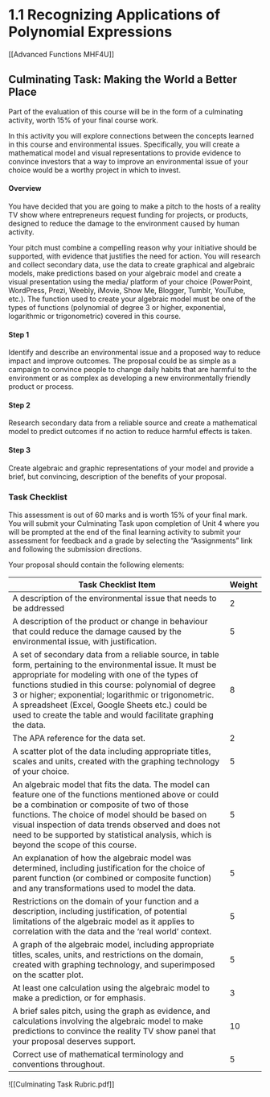 # 1.1 Recognizing Applications of Polynomial Expressions
[[Advanced Functions MHF4U]]

## Culminating Task: Making the World a Better Place

Part of the evaluation of this course will be in the form of a culminating activity, worth 15% of your final course work.

In this activity you will explore connections between the concepts learned in this course and environmental issues. Specifically, you will create a mathematical model and visual representations to provide evidence to convince investors that a way to improve an environmental issue of your choice would be a worthy project in which to invest.

#### Overview

You have decided that you are going to make a pitch to the hosts of a reality TV show where entrepreneurs request funding for projects, or products, designed to reduce the damage to the environment caused by human activity.

Your pitch must combine a compelling reason why your initiative should be supported, with evidence that justifies the need for action. You will research and collect secondary data, use the data to create graphical and algebraic models, make predictions based on your algebraic model and create a visual presentation using the media/ platform of your choice (PowerPoint, WordPress, Prezi, Weebly, iMovie, Show Me, Blogger, Tumblr, YouTube, etc.). The function used to create your algebraic model must be one of the types of functions (polynomial of degree 3 or higher, exponential, logarithmic or trigonometric) covered in this course.

#### Step 1

Identify and describe an environmental issue and a proposed way to reduce impact and improve outcomes. The proposal could be as simple as a campaign to convince people to change daily habits that are harmful to the environment or as complex as developing a new environmentally friendly product or process.

#### Step 2

Research secondary data from a reliable source and create a mathematical model to predict outcomes if no action to reduce harmful effects is taken.

#### Step 3
Create algebraic and graphic representations of your model and provide a brief, but convincing, description of the benefits of your proposal.

### Task Checklist

This assessment is out of 60 marks and is worth 15% of your final mark. You will submit your Culminating Task upon completion of Unit 4 where you will be prompted at the end of the final learning activity to submit your assessment for feedback and a grade by selecting the “Assignments” link and following the submission directions.

Your proposal should contain the following elements:

| Task Checklist Item                                                                                                                                                                                                                                                                                                                                                                                   | Weight |
| ----------------------------------------------------------------------------------------------------------------------------------------------------------------------------------------------------------------------------------------------------------------------------------------------------------------------------------------------------------------------------------------------------- | ------ |
| A description of the environmental issue that needs to be addressed                                                                                                                                                                                                                                                                                                                                   | 2      |
| A description of the product or change in behaviour that could reduce the damage caused by the environmental issue, with justification.                                                                                                                                                                                                                                                               | 5      |
| A set of secondary data from a reliable source, in table form, pertaining to the environmental issue. It must be appropriate for modeling with one of the types of functions studied in this course: polynomial of degree 3 or higher; exponential; logarithmic or trigonometric. A spreadsheet (Excel, Google Sheets etc.) could be used to create the table and would facilitate graphing the data. | 8      |
| The APA reference for the data set.                                                                                                                                                                                                                                                                                                                                                                   | 2      |
| A scatter plot of the data including appropriate titles, scales and units, created with the graphing technology of your choice.                                                                                                                                                                                                                                                                       | 5      |
| An algebraic model that fits the data. The model can feature one of the functions mentioned above or could be a combination or composite of two of those functions. The choice of model should be based on visual inspection of data trends observed and does not need to be supported by statistical analysis, which is beyond the scope of this course.                                             | 5      |
| An explanation of how the algebraic model was determined, including justification for the choice of parent function (or combined or composite function) and any transformations used to model the data.                                                                                                                                                                                               | 5      |
| Restrictions on the domain of your function and a description, including justification, of potential limitations of the algebraic model as it applies to correlation with the data and the ‘real world’ context.                                                                                                                                                                                      | 5      |
| A graph of the algebraic model, including appropriate titles, scales, units, and restrictions on the domain, created with graphing technology, and superimposed on the scatter plot.                                                                                                                                                                                                                  | 5      |
| At least one calculation using the algebraic model to make a prediction, or for emphasis.                                                                                                                                                                                                                                                                                                             | 3      |
| A brief sales pitch, using the graph as evidence, and calculations involving the algebraic model to make predictions to convince the reality TV show panel that your proposal deserves support.                                                                                                                                                                                                       | 10     |
| Correct use of mathematical terminology and conventions throughout.                                                                                                                                                                                                                                                                                                                                   | 5      |

![[Culminating Task Rubric.pdf]]